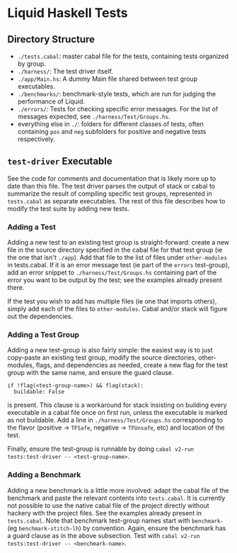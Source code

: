 # Liquid Haskell Tests

## Directory Structure

- `./tests.cabal`: master cabal file for the tests, containing tests organized
  by group.
- `./harness/`: The test driver itself.
- `./app/Main.hs`: A dummy Main file shared between test group executables.
- `./benchmarks/`: benchmark-style tests, which are run for judging the
  performance of Liquid.
- `./errors/`: Tests for checking specific error messages. For the list of
  messages expected, see `./harness/Test/Groups.hs`.
- everything else in `./`: folders for different classes of tests, often
  containing `pos` and `neg` subfolders for positive and negative tests
  respectively.

## `test-driver` Executable

See the code for comments and documentation that is likely more up to date than
this file. The test driver parses the output of stack or cabal to summarize the
result of compiling specific test groups, represented in `tests.cabal` as
separate executables. The rest of this file describes how to modify the test
suite by adding new tests.

### Adding a Test

Adding a new test to an existing test group is straight-forward: create a new
file in the source directory specified in the cabal file for that test group (ie
the one that isn't `./app`). Add that file to the list of files under
`other-modules` in tests.cabal. If it is an error message test (ie part of the
`errors` test-group), add an error snippet to `./harness/Test/Groups.hs`
containing part of the error you want to be output by the test; see the examples
already present there.

If the test you wish to add has multiple files (ie one that imports others),
simply add each of the files to `other-modules`. Cabal and/or stack will figure
out the dependencies.

### Adding a Test Group

Adding a new test-group is also fairly simple: the easiest way is to just
copy-paste an existing test group, modify the source directories, other-modules,
flags, and dependencies as needed, create a new flag for the test group with the
same name, and ensure the guard clause.

```cabal
if !flag(<test-group-name>) && flag(stack):
  buildable: False
```

is present. This clause is a workaround for stack insisting on building every
executable in a cabal file once on first run, unless the executable is marked as
not buildable. Add a line in `./harness/Test/Groups.hs` corresponding
to the flavor (positive -> `TFSafe`, negative -> `TFUnsafe`, etc) and location
of the test.

Finally, ensure the test-group is runnable by doing `cabal v2-run
tests:test-driver -- <test-group-name>`.

### Adding a Benchmark

Adding a new benchmark is a little more involved: adapt the cabal file of the
benchmark and paste the relevant contents into `tests.cabal`. It is currently
not possible to use the native cabal file of the project directly without
hackery with the project files. See the examples already present in
`tests.cabal`. Note that benchmark test-group names start with `benchmark-` (eg
`benchmark-stitch-lh`) by convention. Again, ensure the benchmark has a guard
clause as in the above subsection. Test with `cabal v2-run tests:test-driver --
<benchmark-name>`.

